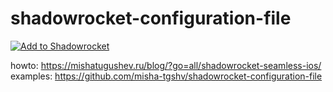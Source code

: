 # shadowrocket-configuration-file

<a href="shadowrocket://config/add/https://raw.githubusercontent.com/go-barbara-go/shadowrocket-configuration-file/refs/heads/main/shadowrocket-direct-ru.conf">
  <img src="https://img.shields.io/badge/Add%20to-Shadowrocket-lightgrey?logo=appstore&style=flat" alt="Add to Shadowrocket" />
</a>

howto: https://mishatugushev.ru/blog/?go=all/shadowrocket-seamless-ios/  
examples: https://github.com/misha-tgshv/shadowrocket-configuration-file
